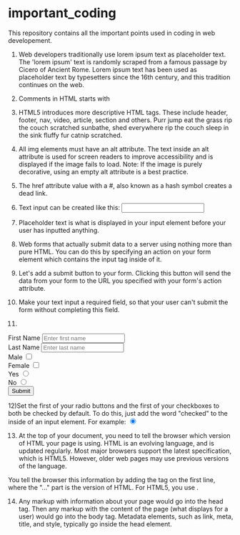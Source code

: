 # important_coding
This repository contains all the important points used in coding in web developement.

1) Web developers traditionally use lorem ipsum text as placeholder text. The 'lorem ipsum' text is randomly scraped from a famous passage by Cicero of Ancient Rome.
Lorem ipsum text has been used as placeholder text by typesetters since the 16th century, and this tradition continues on the web.

2) Comments in HTML starts with <!--, and ends with a -->

3) HTML5 introduces more descriptive HTML tags. These include header, footer, nav, video, article, section and others. Purr jump eat the grass rip the couch scratched sunbathe, shed everywhere rip the couch sleep in the sink fluffy fur catnip scratched.

4) All img elements must have an alt attribute. The text inside an alt attribute is used for screen readers to improve accessibility and is displayed if the image fails to load.
Note: If the image is purely decorative, using an empty alt attribute is a best practice.

5) The href attribute value with a #, also known as a hash symbol creates a dead link.

6) Text input can be created like this: <input type="text">

7) Placeholder text is what is displayed in your input element before your user has inputted anything.

8) Web forms that actually submit data to a server using nothing more than pure HTML. You can do this by specifying an action on your form element which contains the input tag inside of it.

9) Let's add a submit button to your form. Clicking this button will send the data from your form to the URL you specified with your form's action attribute.

10) Make your text input a required field, so that your user can't submit the form without completing this field.

11) 
<form>
  <label for = "firstname"> First Name
    <input id = "firstname" type="text" placeholder="Enter first name" name="first name">
  </label></br>
  <label for = "lastname"> Last Name
    <input type="text" placeholder="Enter last name" name="last name">
  </label></br>
  <label for = "maleid"> Male
    <input id = "maleid" type="checkbox" value = "male" name="gender"> 
  </label></br>
  <label for = "femaleid"> Female 
    <input type="checkbox" value = "female" name="gender">
  </label></br>
  <label for = "yesid"> Yes
    <input id = "yesid" type="radio" value = "yes" name = "yesorno"> 
  </label></br>
  <label for = "noid"> No
    <input id = "noid" type="radio" value = "no" name = "yesorno">
  </label></br>
  <button type = "submit">Submit</button>
</form>

12)Set the first of your radio buttons and the first of your checkboxes to both be checked by default.
To do this, just add the word "checked" to the inside of an input element. For example:
<input type="radio" name="test-name" checked>

13) At the top of your document, you need to tell the browser which version of HTML your page is using. HTML is an evolving language, and is updated regularly. Most major browsers support the latest specification, which is HTML5. However, older web pages may use previous versions of the language.

You tell the browser this information by adding the <!DOCTYPE ...> tag on the first line, where the "..." part is the version of HTML. For HTML5, you use <!DOCTYPE html>.

<!DOCTYPE html>
<html>
  <!-- Your HTML code goes here -->
</html>

14) Any markup with information about your page would go into the head tag. Then any markup with the content of the page (what displays for a user) would go into the body tag. 
Metadata elements, such as link, meta, title, and style, typically go inside the head element.
<!DOCTYPE html>
<html>
  <head>
    <!-- metadata elements -->
  </head>
  <body>
    <!-- page contents -->
  </body>
</html>
